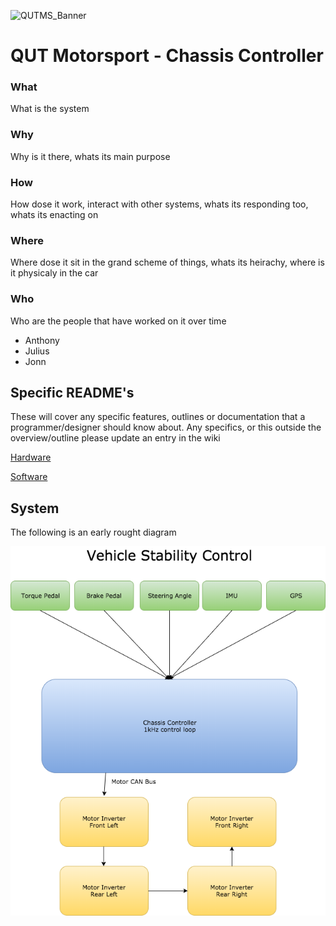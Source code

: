 ![QUTMS_Banner](https://raw.githubusercontent.com/Technosasquach/QUTMS_Master/master/src/qutmsBanner.jpg)

# QUT Motorsport - Chassis Controller

### What
What is the system
### Why
Why is it there, whats its main purpose
### How
How dose it work, interact with other systems, whats its responding too, whats its enacting on
### Where
Where dose it sit in the grand scheme of things, whats its heirachy, where is it physicaly in the car
### Who
Who are the people that have worked on it over time
* Anthony
* Julius
* Jonn

## Specific README's
These will cover any specific features, outlines or documentation that a programmer/designer should know about. Any specifics, or this outside the overview/outline please update an entry in the wiki

[Hardware](hardware/README.md "Hardware")

[Software](software/README.md "Software")

## System

The following is an early rought diagram

![RoughOutline](Chassis_Controller.png)